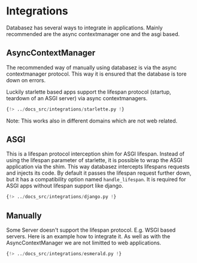 # Integrations

Databasez has several ways to integrate in applications. Mainly recommended
are the async contextmanager one and the asgi based.

## AsyncContextManager

The recommended way of manually using databasez is via the async contextmanager protocol.
This way it is ensured that the database is tore down on errors.

Luckily starlette based apps support the lifespan protocol (startup, teardown of an ASGI server) via async contextmanagers.

```python
{!> ../docs_src/integrations/starlette.py !}
```

Note: This works also in different domains which are not web related.


## ASGI

This is a lifespan protocol interception shim for ASGI lifespan. Instead of using the lifespan parameter of starlette, it is possible
to wrap the ASGI application via the shim. This way databasez intercepts lifespans requests and injects its code.
By default it passes the lifespan request further down, but it has a compatibility option named `handle_lifespan`.
It is required for ASGI apps without lifespan support like django.


```python
{!> ../docs_src/integrations/django.py !}
```

## Manually

Some Server doesn't support the lifespan protocol. E.g. WSGI based servers. Here is an example how to integrate it.
As well as with the AsyncContextManager we are not limitted to web applications.

```python
{!> ../docs_src/integrations/esmerald.py !}
```
